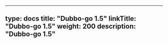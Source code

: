 
---
type: docs
title: "Dubbo-go 1.5"
linkTitle: "Dubbo-go 1.5"
weight: 200
description: "Dubbo-go 1.5"
---

